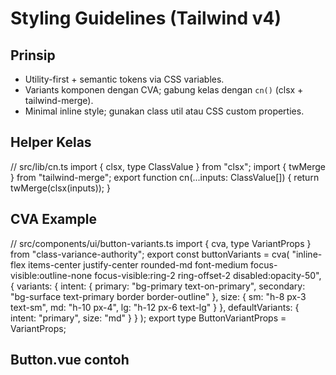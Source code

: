 # Styling Guidelines (Tailwind v4)

## Prinsip
- Utility-first + semantic tokens via CSS variables.
- Variants komponen dengan CVA; gabung kelas dengan `cn()` (clsx + tailwind-merge).
- Minimal inline style; gunakan class util atau CSS custom properties.

## Helper Kelas
// src/lib/cn.ts
import { clsx, type ClassValue } from "clsx";
import { twMerge } from "tailwind-merge";
export function cn(...inputs: ClassValue[]) {
  return twMerge(clsx(inputs));
}

## CVA Example
// src/components/ui/button-variants.ts
import { cva, type VariantProps } from "class-variance-authority";
export const buttonVariants = cva(
  "inline-flex items-center justify-center rounded-md font-medium focus-visible:outline-none focus-visible:ring-2 ring-offset-2 disabled:opacity-50",
  {
    variants: {
      intent: { primary: "bg-primary text-on-primary", secondary: "bg-surface text-primary border border-outline" },
      size: { sm: "h-8 px-3 text-sm", md: "h-10 px-4", lg: "h-12 px-6 text-lg" }
    },
    defaultVariants: { intent: "primary", size: "md" }
  }
);
export type ButtonVariantProps = VariantProps<typeof buttonVariants>;

## Button.vue contoh
<!-- src/components/ui/Button.vue -->
<script setup lang="ts">
import { computed } from "vue";
import type { HTMLAttributes } from "vue";
import { buttonVariants, type ButtonVariantProps } from "./button-variants";
import { cn } from "@/lib/cn";

interface Props extends HTMLAttributes, ButtonVariantProps {
  as?: "button" | "a";
}
const props = withDefaults(defineProps<Props>(), { intent: "primary", size: "md", as: "button" });
defineEmits<{ (e: "click", ev: MouseEvent): void }>();
const classes = computed(() => cn(buttonVariants({ intent: props.intent, size: props.size }), props.class));
</script>

<template>
  <component :is="props.as" :class="classes" v-bind="$attrs"><slot /></component>
</template>